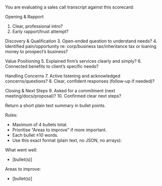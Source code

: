 You are evaluating a sales call transcript against this scorecard:

Opening & Rapport
1. Clear, professional intro?
2. Early rapport/trust attempt?

Discovery & Qualification
3. Open-ended question to understand needs?
4. Identified pain/opportunity re: corp/business tax/inheritance tax or loaning money to prospect’s business?

Value Positioning
5. Explained firm’s services clearly and simply?
6. Connected benefits to client’s specific needs?

Handling Concerns
7. Active listening and acknowledged concerns/questions?
8. Clear, confident responses (follow-up if needed)?

Closing & Next Steps
9. Asked for a commitment (next meeting/docs/proposal)?
10. Confirmed clear next steps?

Return a short plain text summary in bullet points.

Rules:
- Maximum of 4 bullets total.
- Prioritise “Areas to improve” if more important.
- Each bullet ≤10 words.
- Use this exact format (plain text, no JSON, no arrays):

What went well:
- [bullet(s)]

Areas to improve:
- [bullet(s)]
